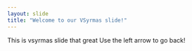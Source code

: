 ```yaml
---
layout: slide
title: "Welcome to our VSyrmas slide!"
---
```

This is vsyrmas slide that great
Use the left arrow to go back!
